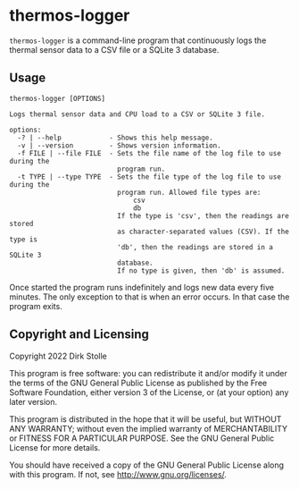 # thermos-logger

`thermos-logger` is a command-line program that continuously logs the thermal
sensor data to a CSV file or a SQLite 3 database.

## Usage

```
thermos-logger [OPTIONS]

Logs thermal sensor data and CPU load to a CSV or SQLite 3 file.

options:
  -? | --help            - Shows this help message.
  -v | --version         - Shows version information.
  -f FILE | --file FILE  - Sets the file name of the log file to use during the
                           program run.
  -t TYPE | --type TYPE  - Sets the file type of the log file to use during the
                           program run. Allowed file types are:
                               csv
                               db
                           If the type is 'csv', then the readings are stored
                           as character-separated values (CSV). If the type is
                           'db', then the readings are stored in a SQLite 3
                           database.
                           If no type is given, then 'db' is assumed.
```

Once started the program runs indefinitely and logs new data every five minutes.
The only exception to that is when an error occurs. In that case the program
exits.

## Copyright and Licensing

Copyright 2022  Dirk Stolle

This program is free software: you can redistribute it and/or modify
it under the terms of the GNU General Public License as published by
the Free Software Foundation, either version 3 of the License, or
(at your option) any later version.

This program is distributed in the hope that it will be useful,
but WITHOUT ANY WARRANTY; without even the implied warranty of
MERCHANTABILITY or FITNESS FOR A PARTICULAR PURPOSE.  See the
GNU General Public License for more details.

You should have received a copy of the GNU General Public License
along with this program.  If not, see <http://www.gnu.org/licenses/>.
